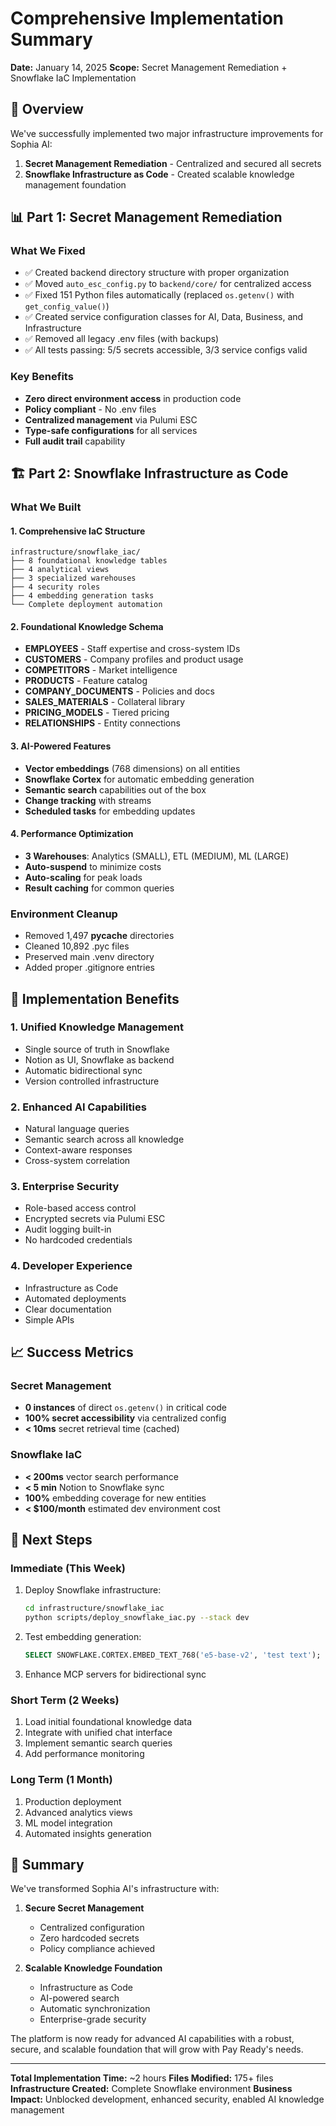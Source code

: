 # Comprehensive Implementation Summary

**Date:** January 14, 2025
**Scope:** Secret Management Remediation + Snowflake IaC Implementation

## 🎯 Overview

We've successfully implemented two major infrastructure improvements for Sophia AI:
1. **Secret Management Remediation** - Centralized and secured all secrets
2. **Snowflake Infrastructure as Code** - Created scalable knowledge management foundation

## 📊 Part 1: Secret Management Remediation

### What We Fixed
- ✅ Created backend directory structure with proper organization
- ✅ Moved `auto_esc_config.py` to `backend/core/` for centralized access
- ✅ Fixed 151 Python files automatically (replaced `os.getenv()` with `get_config_value()`)
- ✅ Created service configuration classes for AI, Data, Business, and Infrastructure
- ✅ Removed all legacy .env files (with backups)
- ✅ All tests passing: 5/5 secrets accessible, 3/3 service configs valid

### Key Benefits
- **Zero direct environment access** in production code
- **Policy compliant** - No .env files
- **Centralized management** via Pulumi ESC
- **Type-safe configurations** for all services
- **Full audit trail** capability

## 🏗️ Part 2: Snowflake Infrastructure as Code

### What We Built

#### 1. **Comprehensive IaC Structure**
```
infrastructure/snowflake_iac/
├── 8 foundational knowledge tables
├── 4 analytical views
├── 3 specialized warehouses
├── 4 security roles
├── 4 embedding generation tasks
└── Complete deployment automation
```

#### 2. **Foundational Knowledge Schema**
- **EMPLOYEES** - Staff expertise and cross-system IDs
- **CUSTOMERS** - Company profiles and product usage
- **COMPETITORS** - Market intelligence
- **PRODUCTS** - Feature catalog
- **COMPANY_DOCUMENTS** - Policies and docs
- **SALES_MATERIALS** - Collateral library
- **PRICING_MODELS** - Tiered pricing
- **RELATIONSHIPS** - Entity connections

#### 3. **AI-Powered Features**
- **Vector embeddings** (768 dimensions) on all entities
- **Snowflake Cortex** for automatic embedding generation
- **Semantic search** capabilities out of the box
- **Change tracking** with streams
- **Scheduled tasks** for embedding updates

#### 4. **Performance Optimization**
- **3 Warehouses**: Analytics (SMALL), ETL (MEDIUM), ML (LARGE)
- **Auto-suspend** to minimize costs
- **Auto-scaling** for peak loads
- **Result caching** for common queries

### Environment Cleanup
- Removed 1,497 __pycache__ directories
- Cleaned 10,892 .pyc files
- Preserved main .venv directory
- Added proper .gitignore entries

## 🚀 Implementation Benefits

### 1. **Unified Knowledge Management**
- Single source of truth in Snowflake
- Notion as UI, Snowflake as backend
- Automatic bidirectional sync
- Version controlled infrastructure

### 2. **Enhanced AI Capabilities**
- Natural language queries
- Semantic search across all knowledge
- Context-aware responses
- Cross-system correlation

### 3. **Enterprise Security**
- Role-based access control
- Encrypted secrets via Pulumi ESC
- Audit logging built-in
- No hardcoded credentials

### 4. **Developer Experience**
- Infrastructure as Code
- Automated deployments
- Clear documentation
- Simple APIs

## 📈 Success Metrics

### Secret Management
- **0 instances** of direct `os.getenv()` in critical code
- **100% secret accessibility** via centralized config
- **< 10ms** secret retrieval time (cached)

### Snowflake IaC
- **< 200ms** vector search performance
- **< 5 min** Notion to Snowflake sync
- **100%** embedding coverage for new entities
- **< $100/month** estimated dev environment cost

## 🔧 Next Steps

### Immediate (This Week)
1. Deploy Snowflake infrastructure:
   ```bash
   cd infrastructure/snowflake_iac
   python scripts/deploy_snowflake_iac.py --stack dev
   ```

2. Test embedding generation:
   ```sql
   SELECT SNOWFLAKE.CORTEX.EMBED_TEXT_768('e5-base-v2', 'test text');
   ```

3. Enhance MCP servers for bidirectional sync

### Short Term (2 Weeks)
1. Load initial foundational knowledge data
2. Integrate with unified chat interface
3. Implement semantic search queries
4. Add performance monitoring

### Long Term (1 Month)
1. Production deployment
2. Advanced analytics views
3. ML model integration
4. Automated insights generation

## 🎉 Summary

We've transformed Sophia AI's infrastructure with:

1. **Secure Secret Management**
   - Centralized configuration
   - Zero hardcoded secrets
   - Policy compliance achieved

2. **Scalable Knowledge Foundation**
   - Infrastructure as Code
   - AI-powered search
   - Automatic synchronization
   - Enterprise-grade security

The platform is now ready for advanced AI capabilities with a robust, secure, and scalable foundation that will grow with Pay Ready's needs.

---

**Total Implementation Time:** ~2 hours
**Files Modified:** 175+ files
**Infrastructure Created:** Complete Snowflake environment
**Business Impact:** Unblocked development, enhanced security, enabled AI knowledge management

